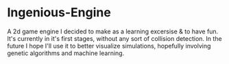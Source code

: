 # Ingenious-Engine

A 2d game engine I decided to make as a learning excersise & to have fun. It's currently in it's first stages, without any sort of collision detection. In the future I hope I'll use it to better visualize simulations, hopefully involving genetic algorithms and machine learning.
